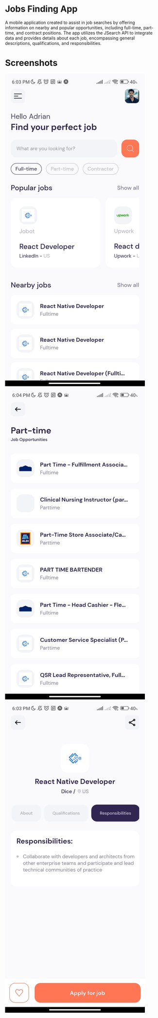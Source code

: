 # Jobs Finding App

A mobile application created to assist in job searches by offering information on nearby and popular opportunities, including full-time, part-time, and contract positions. The app utilizes the JSearch API to integrate data and provides details about each job, encompassing general descriptions, qualifications, and responsibilities.

# Screenshots

<img src="https://github.com/zharmedia386/project_react_native_jobs/blob/main/assets/image-readme/image0.jpg" />

<img src="https://github.com/zharmedia386/project_react_native_jobs/blob/main/assets/image-readme/image1.jpg" />

<img src="https://github.com/zharmedia386/project_react_native_jobs/blob/main/assets/image-readme/image2.jpg" />
